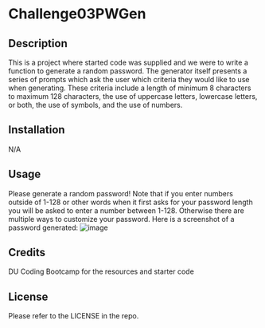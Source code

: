 # Challenge03PWGen
## Description

This is a project where started code was supplied and we were to write a function to generate a random password. The generator itself presents a series of prompts which ask the user which criteria they would like to use when generating. These criteria include a length of minimum 8 characters to maximum 128 characters, the use of uppercase letters, lowercase letters, or both, the use of symbols, and the use of numbers. 

## Installation

N/A

## Usage

Please generate a random password! Note that if you enter numbers outside of 1-128 or other words when it first asks for your password length you will be asked to enter a number between 1-128. Otherwise there are multiple ways to customize your password. Here is a screenshot of a password generated: ![image](https://user-images.githubusercontent.com/123116188/218344928-54b72a7e-b8b4-4c8c-9ba2-3a52332eadf9.png)


## Credits

DU Coding Bootcamp for the resources and starter code

## License

Please refer to the LICENSE in the repo.
